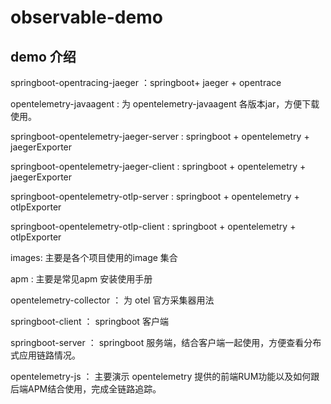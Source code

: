 # observable-demo

## demo 介绍

springboot-opentracing-jaeger ：springboot+ jaeger + opentrace

opentelemetry-javaagent :  为 opentelemetry-javaagent 各版本jar，方便下载使用。

springboot-opentelemetry-jaeger-server : springboot + opentelemetry + jaegerExporter

springboot-opentelemetry-jaeger-client : springboot + opentelemetry + jaegerExporter

springboot-opentelemetry-otlp-server : springboot + opentelemetry + otlpExporter

springboot-opentelemetry-otlp-client : springboot + opentelemetry + otlpExporter

images: 主要是各个项目使用的image 集合

apm : 主要是常见apm 安装使用手册

opentelemetry-collector ： 为 otel 官方采集器用法

springboot-client ： springboot 客户端

springboot-server ： springboot 服务端，结合客户端一起使用，方便查看分布式应用链路情况。

opentelemetry-js ： 主要演示 opentelemetry 提供的前端RUM功能以及如何跟后端APM结合使用，完成全链路追踪。


